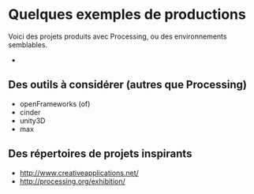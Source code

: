 Quelques exemples de productions
=======

Voici des projets produits avec Processing, ou des environnements semblables.

- 

## Des outils à considérer (autres que Processing)

- openFrameworks (of)
- cinder
- unity3D
- max


## Des répertoires de projets inspirants

- http://www.creativeapplications.net/
- http://processing.org/exhibition/